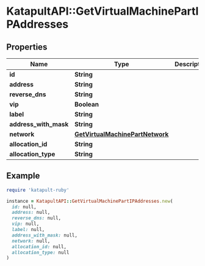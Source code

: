 # KatapultAPI::GetVirtualMachinePartIPAddresses

## Properties

| Name | Type | Description | Notes |
| ---- | ---- | ----------- | ----- |
| **id** | **String** |  | [optional] |
| **address** | **String** |  | [optional] |
| **reverse_dns** | **String** |  | [optional] |
| **vip** | **Boolean** |  | [optional] |
| **label** | **String** |  | [optional] |
| **address_with_mask** | **String** |  | [optional] |
| **network** | [**GetVirtualMachinePartNetwork**](GetVirtualMachinePartNetwork.md) |  | [optional] |
| **allocation_id** | **String** |  | [optional] |
| **allocation_type** | **String** |  | [optional] |

## Example

```ruby
require 'katapult-ruby'

instance = KatapultAPI::GetVirtualMachinePartIPAddresses.new(
  id: null,
  address: null,
  reverse_dns: null,
  vip: null,
  label: null,
  address_with_mask: null,
  network: null,
  allocation_id: null,
  allocation_type: null
)
```

